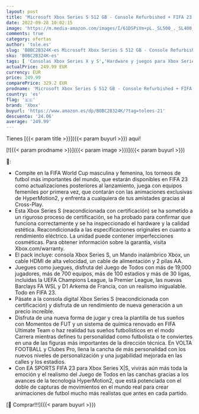 ```yaml
---
layout: post
title: 'Microsoft Xbox Series S 512 GB - Console Refurbished + FIFA 23: Standard Edition | Xbox Series X|S - Código de descarga'
date: 2022-09-28 10:02:15
image: 'https://m.media-amazon.com/images/I/61DSPiVm+pL._SL500_._SL400_.jpg'
comments: true
category: ofertas
author: 'tole.es'
slug: 'B0BC2B324K-es Microsoft Xbox Series S 512 GB - Console Refurbished +...'
sku: 'B0BC2B324K-es'
tags: [ 'Consolas Xbox Series X y S','Hardware y juegos para Xbox Series X y S','Videojuegos','xbox','🇪🇸', ]
actualPrice: 249.99 EUR
currency: EUR
price: 249.99
comparePrice: 329.2 EUR
prodname: 'Microsoft Xbox Series S 512 GB - Console Refurbished + FIFA 23: Standard Edition | Xbox Series X|S - Código de descarga'
country: 'es'
flag: '🇪🇸'
brand: 'Xbox'
buyurl: 'https://www.amazon.es/dp/B0BC2B324K/?tag=tolees-21'
descuento: '24.06'
average: '249.99'
---
```


Tienes [{{< param title >}}]({{< param buyurl >}}) aqui!

[![{{< param prodname >}}]({{< param image >}})]({{< param buyurl >}})

🔎:

- Compite en la FIFA World Cup masculina y femenina, los torneos de futbol más importantes del mundo, que estarán disponibles en FIFA 23 como actualizaciones posteriores al lanzamiento, juega con equipos femeniles por primera vez, que contarán con las animaciones exclusivas de HyperMotion2, y enfrenta a cualquiera de tus amistades gracias al Cross-Play.
- Esta Xbox Series S (reacondicionada con certificación) se ha sometido a un riguroso proceso de certificación, se ha probado para confirmar que funciona correctamente y se ha inspeccionado el hardware y la calidad estética. Reacondicionada a las especificaciones originales en cuanto a rendimiento eléctrico. La unidad puede contener imperfecciones cosméticas. Para obtener información sobre la garantía, visita Xbox.com/warranty.
- El pack incluye: consola Xbox Series S, un Mando inalámbrico Xbox, un cable HDMI de alta velocidad, un cable de alimentación y 2 pilas AA.
- Juegues como juegues, disfruta del Juego de Todos con más de 19,000 jugadores, más de 700 equipos, más de 100 estadios y más de 30 ligas, incluidas la UEFA Champions League, la Premier League, las nuevas Barclays FA WSL y D1 Arkema de Francia, con un realismo inigualable. Todo en FIFA 23.
- Pásate a la consola digital Xbox Series S (reacondicionada con certificación) y disfruta de un rendimiento de nueva generación a un precio increíble.
- Disfruta de una nueva forma de jugar y crea la plantilla de tus sueños con Momentos de FUT y un sistema de química renovado en FIFA Ultimate Team o haz realidad tus sueños futbolísticos en el modo Carrera mientras defines tu personalidad como futbolista o te conviertes en una de las figuras más importantes de la dirección técnica. En VOLTA FOOTBALL y Clubes Pro, llena la cancha de más personalidad con los nuevos niveles de personalización y una jugabilidad mejorada en las calles y los estadios.
- Con EA SPORTS FIFA 23 para Xbox Series X|S, vivirás aún más toda la emoción y el realismo del Juego de Todos en las canchas gracias a los avances de la tecnología HyperMotion2, que está potenciada con el doble de capturas de movimientos en el mundo real para crear animaciones de futbol mucho más realistas que antes en cada partido.

[🛒 Comprar!!!]({{< param buyurl >}})
